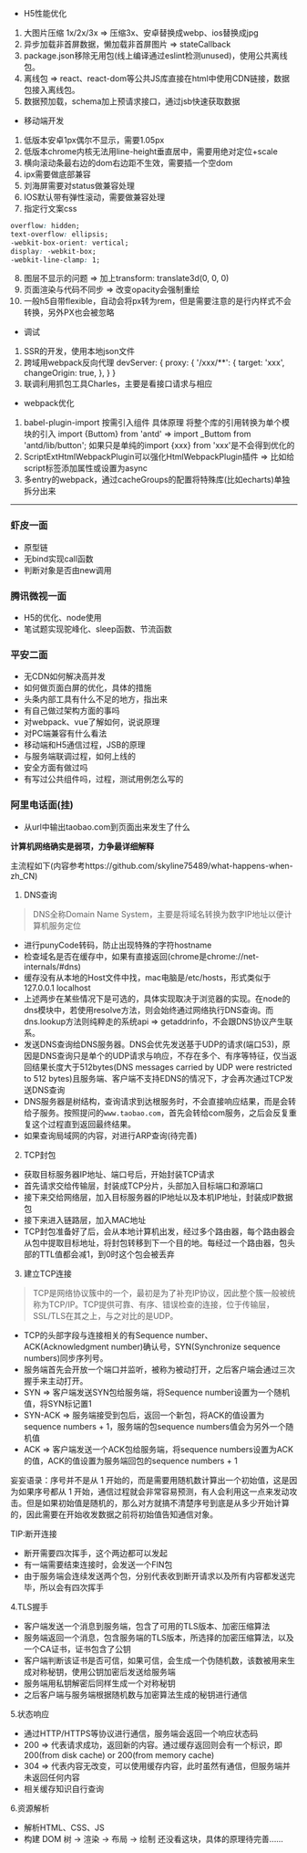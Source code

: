 - H5性能优化
1. 大图片压缩 1x/2x/3x => 压缩3x、安卓替换成webp、ios替换成jpg
2. 异步加载非首屏数据，懒加载非首屏图片 => stateCallback
3. package.json移除无用包(线上编译通过eslint检测unused)，使用公共离线包。
4. 离线包 => react、react-dom等公共JS库直接在html中使用CDN链接，数据包接入离线包。
5. 数据预加载，schema加上预请求接口，通过jsb快速获取数据

- 移动端开发
1. 低版本安卓1px偶尔不显示，需要1.05px
2. 低版本chrome内核无法用line-height垂直居中，需要用绝对定位+scale
3. 横向滚动条最右边的dom右边距不生效，需要插一个空dom
4. ipx需要做底部兼容
5. 刘海屏需要对status做兼容处理
6. IOS默认带有弹性滚动，需要做兼容处理
7. 指定行文案css
```css
overflow: hidden;
text-overflow: ellipsis;
-webkit-box-orient: vertical;
display: -webkit-box;
-webkit-line-clamp: 1;
```
8. 图层不显示的问题 => 加上transform: translate3d(0, 0, 0)
9. 页面渲染与代码不同步 => 改变opacity会强制重绘
10. 一般h5自带flexible，自动会将px转为rem，但是需要注意的是行内样式不会转换，另外PX也会被忽略

- 调试
1. SSR的开发，使用本地json文件
2. 跨域用webpack反向代理
devServer: {
    proxy: {
      '/xxx/\*\*': {
        target: 'xxx',
        changeOrigin: true,
      },
    }
}
3. 联调利用抓包工具Charles，主要是看接口请求与相应

- webpack优化
1. babel-plugin-import 按需引入组件
具体原理 将整个库的引用转换为单个模块的引入
import {Buttom} from 'antd' => import _Buttom from 'antd/lib/button';
如果只是单纯的import {xxx} from 'xxx'是不会得到优化的
2. ScriptExtHtmlWebpackPlugin可以强化HtmlWebpackPlugin插件 => 比如给script标签添加属性或设置为async
3. 多entry的webpack，通过cacheGroups的配置将特殊库(比如echarts)单独拆分出来

---

<!-- # 面试记录(目前全挂，哈哈哈哈) -->

### 虾皮一面

- 原型链
- 无bind实现call函数
- 判断对象是否由new调用

### 腾讯微视一面

- H5的优化、node使用
- 笔试题实现驼峰化、sleep函数、节流函数

### 平安二面
- 无CDN如何解决高并发
- 如何做页面白屏的优化，具体的措施
- 头条内部工具有什么不足的地方，指出来
- 有自己做过架构方面的事吗
- 对webpack、vue了解如何，说说原理
- 对PC端兼容有什么看法
- 移动端和H5通信过程，JSB的原理
- 与服务端联调过程，如何上线的
- 安全方面有做过吗
- 有写过公共组件吗，过程，测试用例怎么写的

### 阿里电话面(挂)

- 从url中输出taobao.com到页面出来发生了什么

**计算机网络确实是弱项，力争最详细解释**

主流程如下(内容参考https://github.com/skyline75489/what-happens-when-zh_CN)

1. DNS查询
> DNS全称Domain Name System，主要是将域名转换为数字IP地址以便计算机服务定位
- 进行punyCode转码，防止出现特殊的字符hostname
- 检查域名是否在缓存中，如果有直接返回(chrome是chrome://net-internals/#dns)
- 缓存没有从本地的Host文件中找，mac电脑是/etc/hosts，形式类似于127.0.0.1  localhost
- 上述两步在某些情况下是可选的，具体实现取决于浏览器的实现。在node的dns模块中，若使用resolve方法，则会始终通过网络执行DNS查询。而dns.lookup方法则纯粹走的系统api => getaddrinfo，不会跟DNS协议产生联系。
- 发送DNS查询给DNS服务器。DNS会优先发送基于UDP的请求(端口53)，原因是DNS查询只是单个的UDP请求与响应，不存在多个、有序等特征，仅当返回结果长度大于512bytes(DNS messages carried by UDP were restricted to 512 bytes)且服务端、客户端不支持EDNS的情况下，才会再次通过TCP发送DNS查询
- DNS服务器是树结构，查询请求到达根服务时，不会直接响应结果，而是会转给子服务。按照提问的```www.taobao.com```，首先会转给com服务，之后会反复重复这个过程直到返回最终结果。
- 如果查询局域网的内容，对进行ARP查询(待完善)


2. TCP封包

- 获取目标服务器IP地址、端口号后，开始封装TCP请求
- 首先请求交给传输层，封装成TCP分片，头部加入目标端口和源端口
- 接下来交给网络层，加入目标服务器的IP地址以及本机IP地址，封装成IP数据包
- 接下来进入链路层，加入MAC地址
- TCP封包准备好了后，会从本地计算机出发，经过多个路由器，每个路由器会从包中提取目标地址，将封包转移到下一个目的地。每经过一个路由器，包头部的TTL值都会减1，到0时这个包会被丢弃

3. 建立TCP连接
> TCP是网络协议簇中的一个，最初是为了补充IP协议，因此整个簇一般被统称为TCP/IP。TCP提供可靠、有序、错误检查的连接，位于传输层，SSL/TLS在其之上，与之对比的是UDP。
- TCP的头部字段与连接相关的有Sequence number、ACK(Acknowledgment number)确认号，SYN(Synchronize sequence numbers)同步序列号。
- 服务端首先会开放一个端口并监听，被称为被动打开，之后客户端会通过三次握手来主动打开。
- SYN => 客户端发送SYN包给服务端，将Sequence number设置为一个随机值，将SYN标记置1
- SYN-ACK => 服务端接受到包后，返回一个新包，将ACK的值设置为sequence numbers + 1，服务端的包sequence numbers值会为另外一个随机值
- ACK => 客户端发送一个ACK包给服务端，将sequence numbers设置为ACK的值，ACK的值设置为服务端回包的sequence numbers + 1

妄妄语录：序号并不是从 1 开始的，而是需要用随机数计算出一个初始值，这是因为如果序号都从 1 开始，通信过程就会非常容易预测，有人会利用这一点来发动攻击。但是如果初始值是随机的，那么对方就搞不清楚序号到底是从多少开始计算的，因此需要在开始收发数据之前将初始值告知通信对象。

TIP:断开连接

- 断开需要四次挥手，这个两边都可以发起
- 有一端需要结束连接时，会发送一个FIN包
- 由于服务端会连续发送两个包，分别代表收到断开请求以及所有内容都发送完毕，所以会有四次挥手

4.TLS握手

- 客户端发送一个消息到服务端，包含了可用的TLS版本、加密压缩算法
- 服务端返回一个消息，包含服务端的TLS版本，所选择的加密压缩算法，以及一个CA证书，证书包含了公钥
- 客户端判断该证书是否可信，如果可信，会生成一个伪随机数，该数被用来生成对称秘钥，使用公钥加密后发送给服务端
- 服务端用私钥解密后同样生成一个对称秘钥
- 之后客户端与服务端根据随机数与加密算法生成的秘钥进行通信

5.状态响应

- 通过HTTP/HTTPS等协议进行通信，服务端会返回一个响应状态码
- 200 => 代表请求成功，返回新的内容。通过缓存返回则会有一个标识，即200(from disk cache) or 200(from memory cache)
- 304 => 代表内容无改变，可以使用缓存内容，此时虽然有通信，但服务端并未返回任何内容
- 相关缓存知识自行查询

6.资源解析

- 解析HTML、CSS、JS
- 构建 DOM 树 -> 渲染 -> 布局 -> 绘制
还没看这块，具体的原理待完善……